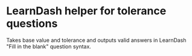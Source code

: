 # LearnDash helper for tolerance questions

Takes base value and tolerance and outputs valid answers in LearnDash "Fill in the blank" question syntax.